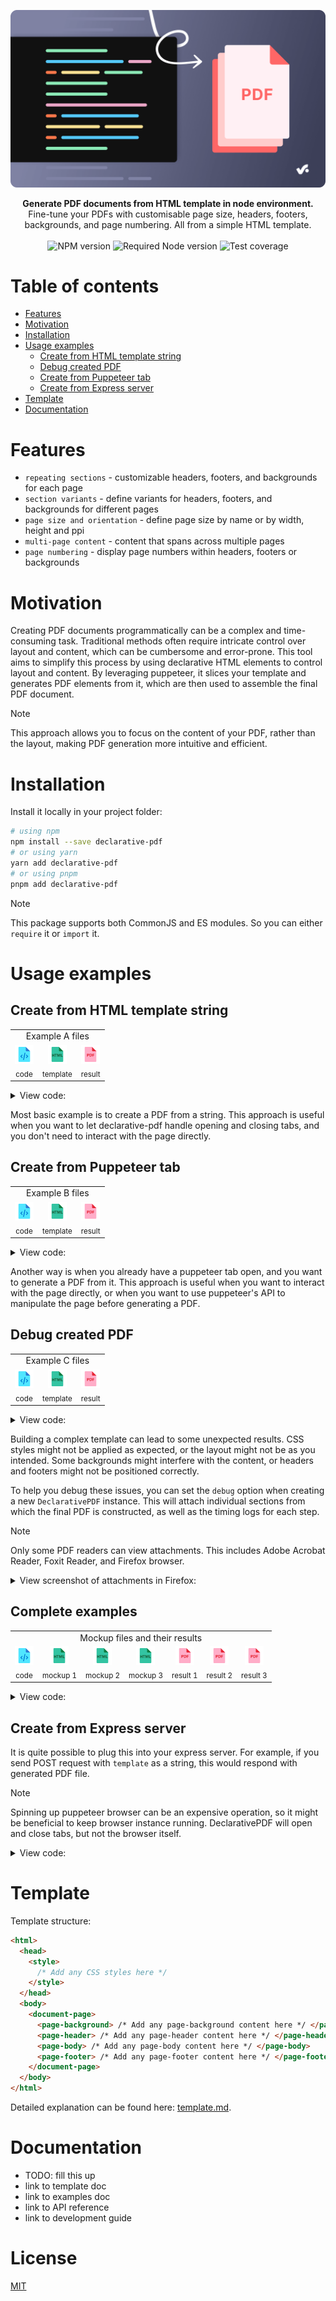 ![Declarative PDF visualization](./docs/img/hero.png)

<div align="center">
  <strong>Generate PDF documents from HTML template in node environment.</strong>
</div>
<div align="center">
  Fine-tune your PDFs with customisable page size, headers, footers, backgrounds, and page numbering. All from a simple HTML template.
</div>

<br>

<div align="center">
  <img
    alt="NPM version"
    src="https://img.shields.io./npm/v/declarative-pdf.svg"
  />
  <img
    alt="Required Node version"
    src="https://img.shields.io/badge/dynamic/json?url=https%3A%2F%2Fraw.githubusercontent.com%2Fproductiveio%2Fdeclarative-pdf%2Frefs%2Fheads%2Fmaster%2Fpackage.json&query=engines.node&style=plastic&label=node"
  />
  <img
    alt="Test coverage"
    src="https://img.shields.io/badge/dynamic/json?url=https%3A%2F%2Fraw.githubusercontent.com%2Fproductiveio%2Fdeclarative-pdf%2Frefs%2Fheads%2Fmaster%2Fcoverage%2Fcoverage-summary.json&query=total.lines.pct&suffix=%25&style=plastic&label=test%20coverage"
  >
</div>

# Table of contents

- [Features](#features)
- [Motivation](#motivation)
- [Installation](#installation)
- [Usage examples](#usage-examples)
  - [Create from HTML template string](#create-from-html-template-string)
  - [Debug created PDF](#debug-created-pdf)
  - [Create from Puppeteer tab](#create-from-puppeteer-tab)
  - [Create from Express server](#create-from-express-server)
- [Template](#template)
- [Documentation](#documentation)

# Features

- `repeating sections` - customizable headers, footers, and backgrounds for each page
- `section variants` - define variants for headers, footers, and backgrounds for different pages
- `page size and orientation` - define page size by name or by width, height and ppi
- `multi-page content` - content that spans across multiple pages
- `page numbering` - display page numbers within headers, footers or backgrounds

# Motivation

Creating PDF documents programmatically can be a complex and time-consuming task. Traditional methods often require intricate control over layout and content, which can be cumbersome and error-prone. This tool aims to simplify this process by using declarative HTML elements to control layout and content. By leveraging puppeteer, it slices your template and generates PDF elements from it, which are then used to assemble the final PDF document.

> [!NOTE]
> This approach allows you to focus on the content of your PDF, rather than the layout, making PDF generation more intuitive and efficient.

# Installation

Install it locally in your project folder:

```bash
# using npm
npm install --save declarative-pdf
# or using yarn
yarn add declarative-pdf
# or using pnpm
pnpm add declarative-pdf
```

> [!NOTE]
> This package supports both CommonJS and ES modules. So you can either `require` it or `import` it.

# Usage examples

## Create from HTML template string

<table>
  <tr>
    <td colspan="3" align="center">
      Example A files
    </td>
  </tr>
  <tr align="center">
    <td>
      <a href="./docs/examples/example-a.js">
        <img src="./docs/img/icon-code.png" alt="Example A code" width="30" height="30" />
      </a>
      <br />
      <sub>
        code
      </sub>
    </td>
    <td>
      <a href="./docs/examples/example-simple.html">
        <img src="./docs/img/icon-html.png" alt="Example A html" width="30" height="30" />
      </a>
      <br />
      <sub>
        template
      </sub>
    </td>
    <td>
      <a href="./docs/examples/example-a.pdf">
        <img src="./docs/img/icon-pdf.png" alt="Example A pdf" width="30" height="30" />
      </a>
      <br />
      <sub>
        result
      </sub>
    </td>
  </tr>
</table>

<details>
  <summary>View code:</small></summary>

  ```javascript
  // ./docs/examples/example-a.js
  import puppeteer from 'puppeteer';
  import DeclarativePDF from '../../dist/index.js';
  import {read, write} from './utils.js';

  (async () => {
    const html = await read('example-simple.html');
    const browser = await puppeteer.launch();

    const pdf = new DeclarativePDF(browser);
    const pdfBuffer = await pdf.generate(html);
    await write('example-a.pdf', pdfBuffer);

    await browser.close();
  })();
  ```
</details>

Most basic example is to create a PDF from a string. This approach is useful when you want to let declarative-pdf handle opening and closing tabs, and you don't need to interact with the page directly.

## Create from Puppeteer tab

<table>
  <tr>
    <td colspan="3" align="center">
      Example B files
    </td>
  </tr>
  <tr align="center">
    <td>
      <a href="./docs/examples/example-b.js">
        <img src="./docs/img/icon-code.png" alt="Example B code" width="30" height="30" />
      </a>
      <br />
      <sub>
        code
      </sub>
    </td>
    <td>
      <a href="./docs/examples/example-simple.html">
        <img src="./docs/img/icon-html.png" alt="Example B html" width="30" height="30" />
      </a>
      <br />
      <sub>
        template
      </sub>
    </td>
    <td>
      <a href="./docs/examples/example-b.pdf">
        <img src="./docs/img/icon-pdf.png" alt="Example B pdf" width="30" height="30" />
      </a>
      <br />
      <sub>
        result
      </sub>
    </td>
  </tr>
</table>

<details>
  <summary>View code:</small></summary>

  ```javascript
  // ./docs/examples/example-b.js
  import puppeteer from 'puppeteer';
  import DeclarativePDF from '../../dist/index.js';
  import {read, write} from './utils.js';

  (async () => {
    const html = await read('example-simple.html');
    const browser = await puppeteer.launch();
    const page = await browser.newPage();
    await page.setContent(html);

    const pdf = new DeclarativePDF(browser);
    const pdfBuffer = await pdf.generate(page);
    await write('example-b.pdf', pdfBuffer);

    await browser.close();
  })();
  ```
</details>

Another way is when you already have a puppeteer tab open, and you want to generate a PDF from it. This approach is useful when you want to interact with the page directly, or when you want to use puppeteer's API to manipulate the page before generating a PDF.

## Debug created PDF

<table>
  <tr>
    <td colspan="3" align="center">
      Example C files
    </td>
  </tr>
  <tr align="center">
    <td>
      <a href="./docs/examples/example-c.js">
        <img src="./docs/img/icon-code.png" alt="Example C code" width="30" height="30" />
      </a>
      <br />
      <sub>
        code
      </sub>
    </td>
    <td>
      <a href="./docs/examples/example-simple-bgcolor.html">
        <img src="./docs/img/icon-html.png" alt="Example C html" width="30" height="30" />
      </a>
      <br />
      <sub>
        template
      </sub>
    </td>
    <td>
      <a href="./docs/examples/example-c.pdf">
        <img src="./docs/img/icon-pdf.png" alt="Example C pdf" width="30" height="30" />
      </a>
      <br />
      <sub>
        result
      </sub>
    </td>
  </tr>
</table>

<details>
  <summary>View code:</small></summary>

  ```javascript
  // ./docs/examples/example-c.js
  import puppeteer from 'puppeteer';
  import DeclarativePDF from '../../dist/index.js';
  import {read, write} from './utils.js';

  (async () => {
    const html = await read('example-simple-bgcolor.html');
    const browser = await puppeteer.launch();

    const pdf = new DeclarativePDF(browser, {debug: {timeLog: true, attachSegments: true, pdfName: 'example-c.pdf'}});
    const pdfBuffer = await pdf.generate(html);
    await write('example-c.pdf', pdfBuffer);

    await browser.close();
  })();
  ```
</details>

Building a complex template can lead to some unexpected results. CSS styles might not be applied as expected, or the layout might not be as you intended. Some backgrounds might interfere with the content, or headers and footers might not be positioned correctly.

To help you debug these issues, you can set the `debug` option when creating a new `DeclarativePDF` instance. This will attach individual sections from which the final PDF is constructed, as well as the timing logs for each step.

> [!NOTE]
> Only some PDF readers can view attachments. This includes Adobe Acrobat Reader, Foxit Reader, and Firefox browser.

<details>
  <summary>View screenshot of attachments in Firefox:</small></summary>


  ![Example C attachments location](./docs/img/example-c.png)
</details>

## Complete examples

<table>
  <tr>
    <td colspan="7" align="center">
      Mockup files and their results
    </td>
  </tr>
  <tr align="center">
    <td>
      <a href="./docs/examples/mockup-pages.js">
        <img src="./docs/img/icon-code.png" alt="Complete example code" width="30" height="30" />
      </a>
      <br />
      <sub>
        code
      </sub>
    </td>
    <td>
      <a href="./docs/examples/a4-72-multipage.html">
        <img src="./docs/img/icon-html.png" alt="Complete example html 1" width="30" height="30" />
      </a>
      <br />
      <sub>
        mockup 1
      </sub>
    </td>
    <td>
      <a href="./docs/examples/a4-72-standard.html">
        <img src="./docs/img/icon-html.png" alt="Complete example html 2" width="30" height="30" />
      </a>
      <br />
      <sub>
        mockup 2
      </sub>
    </td>
    <td>
      <a href="./docs/examples/a4-297-standard.html">
        <img src="./docs/img/icon-html.png" alt="Complete example html 3" width="30" height="30" />
      </a>
      <br />
      <sub>
        mockup 3
      </sub>
    </td>
    <td>
      <a href="./docs/examples/a4-72-multipage.pdf">
        <img src="./docs/img/icon-pdf.png" alt="Complete example pdf 1" width="30" height="30" />
      </a>
      <br />
      <sub>
        result 1
      </sub>
    </td>
    <td>
      <a href="./docs/examples/a4-72-standard.pdf">
        <img src="./docs/img/icon-pdf.png" alt="Complete example pdf 2" width="30" height="30" />
      </a>
      <br />
      <sub>
        result 2
      </sub>
    </td>
    <td>
      <a href="./docs/examples/a4-297-standard.pdf">
        <img src="./docs/img/icon-pdf.png" alt="Complete example pdf 3" width="30" height="30" />
      </a>
      <br />
      <sub>
        result 3
      </sub>
    </td>
  </tr>
</table>

<details>
  <summary>View code:</small></summary>

  ```javascript
  // ./docs/examples/mockup-pages.js
  import puppeteer from 'puppeteer';
  import DeclarativePDF from '../../dist/index.js';
  import {read, write} from './utils.js';

  (async () => {
    const browser = await puppeteer.launch();
    const pdf = new DeclarativePDF(browser);

    for (const name of ['a4-72-multipage', 'a4-72-standard', 'a4-297-standard']) {
      const html = await read(`${name}.html`);
      const pdfBuffer = await pdf.generate(html);

      await write(`${name}.pdf`, pdfBuffer);
    }

    await browser.close();
  })();
  ```
</details>

## Create from Express server

It is quite possible to plug this into your express server. For example, if you send POST request with `template` as a string, this would respond with generated PDF file.

> [!NOTE]
> Spinning up puppeteer browser can be an expensive operation, so it might be beneficial to keep browser instance running. DeclarativePDF will open and close tabs, but not the browser itself.

<details>
  <summary>View code:</small></summary>

  ```js
  const express = require('express');
  const DeclarativePDF = require('declarative-pdf');
  const puppeteer = require('puppeteer');

  (async function () {
    const app = express();
    const browser = await puppeteer.launch();

    app.use(
      express.urlencoded({
        extended: true,
        limit: '2000kb', // default limit is 100kb and templates can grow
      })
    );

    async function generate(req, res) {
      const template = req.body.template;
      const name = req.body.name;
      const filename = `${name}.pdf`;

      const pdfBuffer = await new DeclarativePDF(browser).generate(template);

      res.setHeader('Content-disposition', `inline; name="${name}"; filename="${filename}"`);
      res.setHeader('Content-Type', 'application/pdf');
      res.writeHead(200);
      res.end(Buffer.from(pdfBuffer).toString('base64'));
    }

    app.post('/generate', generate);

    const server = http.createServer(app);
    server.listen(80);
  })();
  ```
</details>

# Template

Template structure:

```html
<html>
  <head>
    <style>
      /* Add any CSS styles here */
    </style>
  </head>
  <body>
    <document-page>
      <page-background> /* Add any page-background content here */ </page-background>
      <page-header> /* Add any page-header content here */ </page-header>
      <page-body> /* Add any page-body content here */ </page-body>
      <page-footer> /* Add any page-footer content here */ </page-footer>
    </document-page>
  </body>
</html>
```

Detailed explanation can be found here: [template.md](docs/template.md).

# Documentation

- TODO: fill this up
- link to template doc
- link to examples doc
- link to API reference
- link to development guide

# License

[MIT](LICENSE)
